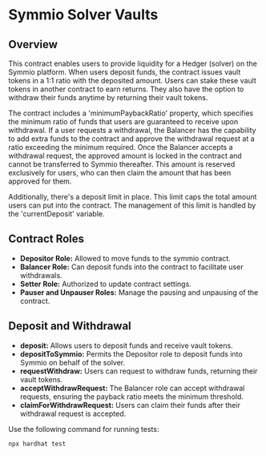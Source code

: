 # Symmio Solver Vaults

## Overview

This contract enables users to provide liquidity for a Hedger (solver) on the Symmio platform. When users deposit funds,
the contract issues vault tokens in a 1:1 ratio with the deposited amount. Users can stake these vault tokens in another
contract to earn returns. They also have the option to withdraw their funds anytime by returning their vault tokens.

The contract includes a 'minimumPaybackRatio' property, which specifies the minimum ratio of funds that users are
guaranteed to receive upon withdrawal. If a user requests a withdrawal, the Balancer has the capability to add extra
funds to the contract and approve the withdrawal request at a ratio exceeding the minimum required. Once the Balancer
accepts a withdrawal request, the approved amount is locked in the contract and cannot be transferred to Symmio
thereafter. This amount is reserved exclusively for users, who can then claim the amount that has been approved for
them.

Additionally, there's a deposit limit in place. This limit caps the total amount users can put into the contract. The
management of this limit is handled by the 'currentDeposit' variable.

## Contract Roles

- **Depositor Role:** Allowed to move funds to the symmio contract.
- **Balancer Role:** Can deposit funds into the contract to facilitate user withdrawals.
- **Setter Role:** Authorized to update contract settings.
- **Pauser and Unpauser Roles:** Manage the pausing and unpausing of the contract.

## Deposit and Withdrawal

- **deposit:** Allows users to deposit funds and receive vault tokens.
- **depositToSymmio:** Permits the Depositor role to deposit funds into Symmio on behalf of the solver.
- **requestWithdraw:** Users can request to withdraw funds, returning their vault tokens.
- **acceptWithdrawRequest:** The Balancer role can accept withdrawal requests, ensuring the payback ratio meets the
  minimum threshold.
- **claimForWithdrawRequest:** Users can claim their funds after their withdrawal request is accepted.

Use the following command for running tests:

```shell
npx hardhat test
```
